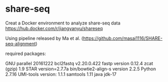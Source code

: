 # share-seq
Creat a Docker environment to analyze share-seq data
https://hub.docker.com/r/jiangyanyu/shareseq

Using pipeline released by Ma et al. (https://github.com/masai1116/SHARE-seq-alignment)

required packages:

GNU parallel 20161222
bcl2fastq v2.20.0.422
fastp version 0.12.4
zcat (gzip) 1.9
STAR version=2.7.7a
bin/bowtie2-align-s version 2.2.5
Python 2.7.16
UMI-tools version: 1.1.1
samtools 1.11
java jdk-17

